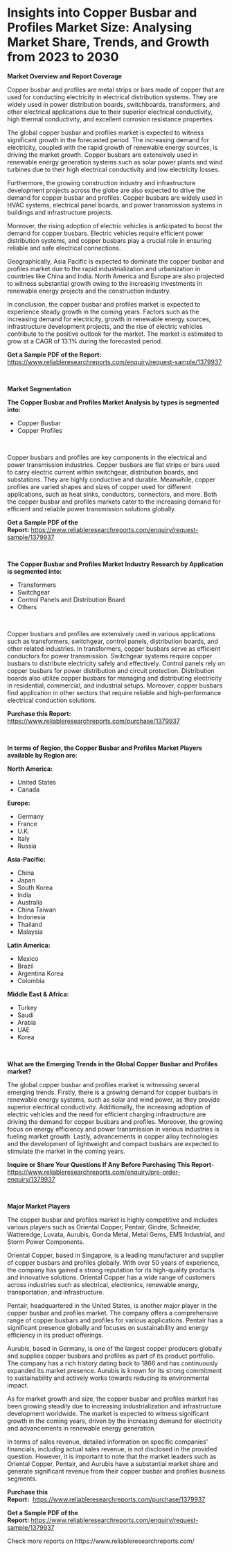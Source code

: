 <p><h1>Insights into Copper Busbar and Profiles Market Size: Analysing Market Share, Trends, and Growth from 2023 to 2030</h1></p><p><strong>Market Overview and Report Coverage</strong></p>
<p><p>Copper busbar and profiles are metal strips or bars made of copper that are used for conducting electricity in electrical distribution systems. They are widely used in power distribution boards, switchboards, transformers, and other electrical applications due to their superior electrical conductivity, high thermal conductivity, and excellent corrosion resistance properties.</p><p>The global copper busbar and profiles market is expected to witness significant growth in the forecasted period. The increasing demand for electricity, coupled with the rapid growth of renewable energy sources, is driving the market growth. Copper busbars are extensively used in renewable energy generation systems such as solar power plants and wind turbines due to their high electrical conductivity and low electricity losses.</p><p>Furthermore, the growing construction industry and infrastructure development projects across the globe are also expected to drive the demand for copper busbar and profiles. Copper busbars are widely used in HVAC systems, electrical panel boards, and power transmission systems in buildings and infrastructure projects.</p><p>Moreover, the rising adoption of electric vehicles is anticipated to boost the demand for copper busbars. Electric vehicles require efficient power distribution systems, and copper busbars play a crucial role in ensuring reliable and safe electrical connections.</p><p>Geographically, Asia Pacific is expected to dominate the copper busbar and profiles market due to the rapid industrialization and urbanization in countries like China and India. North America and Europe are also projected to witness substantial growth owing to the increasing investments in renewable energy projects and the construction industry.</p><p>In conclusion, the copper busbar and profiles market is expected to experience steady growth in the coming years. Factors such as the increasing demand for electricity, growth in renewable energy sources, infrastructure development projects, and the rise of electric vehicles contribute to the positive outlook for the market. The market is estimated to grow at a CAGR of 13.1% during the forecasted period.</p></p>
<p><strong>Get a Sample PDF of the Report:</strong> <a href="https://www.reliableresearchreports.com/enquiry/request-sample/1379937">https://www.reliableresearchreports.com/enquiry/request-sample/1379937</a></p>
<p>&nbsp;</p>
<p><strong>Market Segmentation</strong></p>
<p><strong>The Copper Busbar and Profiles Market Analysis by types is segmented into:</strong></p>
<p><ul><li>Copper Busbar</li><li>Copper Profiles</li></ul></p>
<p>&nbsp;</p>
<p><p>Copper busbars and profiles are key components in the electrical and power transmission industries. Copper busbars are flat strips or bars used to carry electric current within switchgear, distribution boards, and substations. They are highly conductive and durable. Meanwhile, copper profiles are varied shapes and sizes of copper used for different applications, such as heat sinks, conductors, connectors, and more. Both the copper busbar and profiles markets cater to the increasing demand for efficient and reliable power transmission solutions globally.</p></p>
<p><strong>Get a Sample PDF of the Report:</strong>&nbsp;<a href="https://www.reliableresearchreports.com/enquiry/request-sample/1379937">https://www.reliableresearchreports.com/enquiry/request-sample/1379937</a></p>
<p>&nbsp;</p>
<p><strong>The Copper Busbar and Profiles Market Industry Research by Application is segmented into:</strong></p>
<p><ul><li>Transformers</li><li>Switchgear</li><li>Control Panels and Distribution Board</li><li>Others</li></ul></p>
<p>&nbsp;</p>
<p><p>Copper busbars and profiles are extensively used in various applications such as transformers, switchgear, control panels, distribution boards, and other related industries. In transformers, copper busbars serve as efficient conductors for power transmission. Switchgear systems require copper busbars to distribute electricity safely and effectively. Control panels rely on copper busbars for power distribution and circuit protection. Distribution boards also utilize copper busbars for managing and distributing electricity in residential, commercial, and industrial setups. Moreover, copper busbars find application in other sectors that require reliable and high-performance electrical conduction solutions.</p></p>
<p><strong>Purchase this Report:</strong>&nbsp; <a href="https://www.reliableresearchreports.com/purchase/1379937">https://www.reliableresearchreports.com/purchase/1379937</a></p>
<p>&nbsp;</p>
<p><strong>In terms of Region, the Copper Busbar and Profiles Market Players available by Region are:</strong></p>
<p>
    <p> <strong> North America: </strong>
        <ul>
            <li>United States</li>
            <li>Canada</li>
        </ul>
        </p> 
    <p> <strong> Europe: </strong>
        <ul>
            <li>Germany</li>
            <li>France</li>
            <li>U.K.</li>
            <li>Italy</li>
            <li>Russia</li>
        </ul>
        </p> 
    <p> <strong> Asia-Pacific: </strong>
        <ul>
            <li>China</li>
            <li>Japan</li>
            <li>South Korea</li>
            <li>India</li>
            <li>Australia</li>
            <li>China Taiwan</li>
            <li>Indonesia</li>
            <li>Thailand</li>
            <li>Malaysia</li>
        </ul>
        </p> 
    <p> <strong> Latin America: </strong>
        <ul>
            <li>Mexico</li>
            <li>Brazil</li>
            <li>Argentina Korea</li>
            <li>Colombia</li>
        </ul>
        </p> 
    <p> <strong> Middle East & Africa: </strong>
        <ul>
            <li>Turkey</li>
            <li>Saudi</li>
            <li>Arabia</li>
            <li>UAE</li>
            <li>Korea</li>
        </ul>
    </p>
    </p>
<p>&nbsp;</p>
<p><strong>What are the Emerging Trends in the Global Copper Busbar and Profiles market?</strong></p>
<p><p>The global copper busbar and profiles market is witnessing several emerging trends. Firstly, there is a growing demand for copper busbars in renewable energy systems, such as solar and wind power, as they provide superior electrical conductivity. Additionally, the increasing adoption of electric vehicles and the need for efficient charging infrastructure are driving the demand for copper busbars and profiles. Moreover, the growing focus on energy efficiency and power transmission in various industries is fueling market growth. Lastly, advancements in copper alloy technologies and the development of lightweight and compact busbars are expected to stimulate the market in the coming years.</p></p>
<p><strong>Inquire or Share Your Questions If Any Before Purchasing This Report</strong>- <a href="https://www.reliableresearchreports.com/enquiry/pre-order-enquiry/1379937">https://www.reliableresearchreports.com/enquiry/pre-order-enquiry/1379937</a></p>
<p>&nbsp;</p>
<p><strong>Major Market Players</strong></p>
<p><p>The copper busbar and profiles market is highly competitive and includes various players such as Oriental Copper, Pentair, Gindre, Schneider, Watteredge, Luvata, Aurubis, Gonda Metal, Metal Gems, EMS Industrial, and Storm Power Components. </p><p>Oriental Copper, based in Singapore, is a leading manufacturer and supplier of copper busbars and profiles globally. With over 50 years of experience, the company has gained a strong reputation for its high-quality products and innovative solutions. Oriental Copper has a wide range of customers across industries such as electrical, electronics, renewable energy, transportation, and infrastructure.</p><p>Pentair, headquartered in the United States, is another major player in the copper busbar and profiles market. The company offers a comprehensive range of copper busbars and profiles for various applications. Pentair has a significant presence globally and focuses on sustainability and energy efficiency in its product offerings.</p><p>Aurubis, based in Germany, is one of the largest copper producers globally and supplies copper busbars and profiles as part of its product portfolio. The company has a rich history dating back to 1866 and has continuously expanded its market presence. Aurubis is known for its strong commitment to sustainability and actively works towards reducing its environmental impact.</p><p>As for market growth and size, the copper busbar and profiles market has been growing steadily due to increasing industrialization and infrastructure development worldwide. The market is expected to witness significant growth in the coming years, driven by the increasing demand for electricity and advancements in renewable energy generation.</p><p>In terms of sales revenue, detailed information on specific companies' financials, including actual sales revenue, is not disclosed in the provided question. However, it is important to note that the market leaders such as Oriental Copper, Pentair, and Aurubis have a substantial market share and generate significant revenue from their copper busbar and profiles business segments.</p></p>
<p><strong>Purchase this Report:</strong>&nbsp;&nbsp;<a href="https://www.reliableresearchreports.com/purchase/1379937">https://www.reliableresearchreports.com/purchase/1379937</a></p>
<p></p>
<p><strong>Get a Sample PDF of the Report:</strong>&nbsp;<a href="https://www.reliableresearchreports.com/enquiry/request-sample/1379937">https://www.reliableresearchreports.com/enquiry/request-sample/1379937</a></p>
<p>Check more reports on https://www.reliableresearchreports.com/</p>